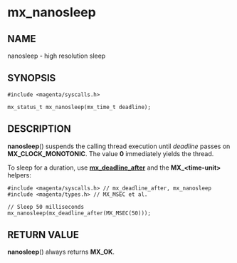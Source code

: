 # mx_nanosleep

## NAME

nanosleep - high resolution sleep

## SYNOPSIS

```
#include <magenta/syscalls.h>

mx_status_t mx_nanosleep(mx_time_t deadline);
```

## DESCRIPTION

**nanosleep**() suspends the calling thread execution until *deadline* passes on
**MX_CLOCK_MONOTONIC**. The value **0** immediately yields the thread.

To sleep for a duration, use [**mx_deadline_after**](deadline_after.md) and the
**MX_\<time-unit\>** helpers:

```
#include <magenta/syscalls.h> // mx_deadline_after, mx_nanosleep
#include <magenta/types.h> // MX_MSEC et al.

// Sleep 50 milliseconds
mx_nanosleep(mx_deadline_after(MX_MSEC(50)));
```

## RETURN VALUE

**nanosleep**() always returns **MX_OK**.
